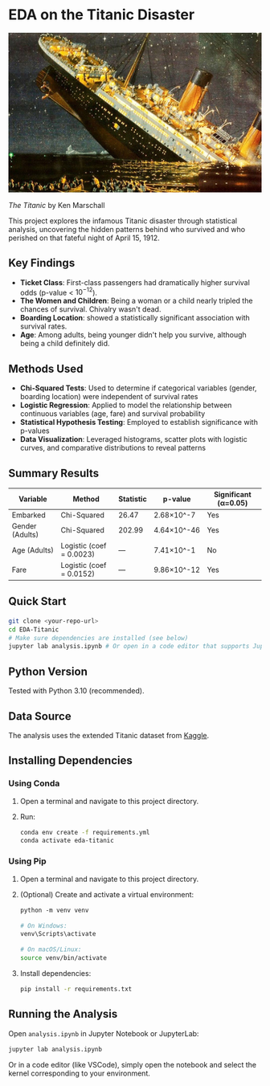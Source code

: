 # EDA on the Titanic Disaster

![Image of the Titanic](cover.png)

*The Titanic* by Ken Marschall

This project explores the infamous Titanic disaster through statistical analysis, uncovering the hidden patterns behind who survived and who perished on that fateful night of April 15, 1912.

## Key Findings

- **Ticket Class**: First-class passengers had dramatically higher survival odds (p-value < $10^{-12}$).
- **The Women and Children**: Being a woman or a child nearly tripled the chances of survival. Chivalry wasn't dead.
- **Boarding Location**: showed a statistically significant association with survival rates.
- **Age**: Among adults, being younger didn't help you survive, although being a child definitely did.

## Methods Used

- **Chi-Squared Tests**: Used to determine if categorical variables (gender, boarding location) were independent of survival rates
- **Logistic Regression**: Applied to model the relationship between continuous variables (age, fare) and survival probability
- **Statistical Hypothesis Testing**: Employed to establish significance with p-values
- **Data Visualization**: Leveraged histograms, scatter plots with logistic curves, and comparative distributions to reveal patterns

## Summary Results

| Variable | Method | Statistic | p-value | Significant (α=0.05) |
|----------|--------|-----------|---------|----------------------|
| Embarked | Chi-Squared | 26.47 | 2.68×10^-7 | Yes |
| Gender (Adults) | Chi-Squared | 202.99 | 4.64×10^-46 | Yes |
| Age (Adults) | Logistic (coef = 0.0023) | — | 7.41×10^-1 | No |
| Fare | Logistic (coef = 0.0152) | — | 9.86×10^-12 | Yes |

## Quick Start

```sh
git clone <your-repo-url>
cd EDA-Titanic
# Make sure dependencies are installed (see below)
jupyter lab analysis.ipynb # Or open in a code editor that supports Jupyter Notebooks
```

## Python Version

Tested with Python 3.10 (recommended).

## Data Source

The analysis uses the extended Titanic dataset from [Kaggle](https://www.kaggle.com/datasets/pavlofesenko/titanic-extended).

## Installing Dependencies

### Using Conda

1. Open a terminal and navigate to this project directory.
2. Run:

    ```sh
    conda env create -f requirements.yml
    conda activate eda-titanic
    ```

### Using Pip

1. Open a terminal and navigate to this project directory.
2. (Optional) Create and activate a virtual environment:

    ```md
    python -m venv venv
    ```

    ```powershell
    # On Windows:
    venv\Scripts\activate
    ```

    ```sh
    # On macOS/Linux:
    source venv/bin/activate
    ```

3. Install dependencies:

    ```sh
    pip install -r requirements.txt
    ```

## Running the Analysis

Open `analysis.ipynb` in Jupyter Notebook or JupyterLab:

```sh
jupyter lab analysis.ipynb
```

Or in a code editor (like VSCode), simply open the notebook and select the kernel corresponding to your environment.
